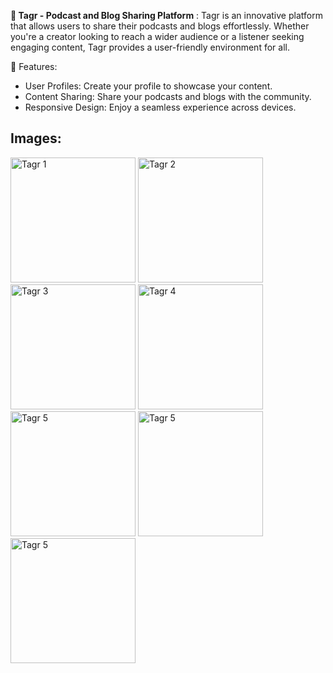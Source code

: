 **🌟 Tagr - Podcast and Blog Sharing Platform** :
Tagr is an innovative platform that allows users to share their podcasts and blogs effortlessly. Whether you're a creator looking to reach a wider audience or a listener seeking engaging content, Tagr provides a user-friendly environment for all.

 🚀 Features:
- User Profiles: Create your profile to showcase your content.
- Content Sharing: Share your podcasts and blogs with the community.
- Responsive Design: Enjoy a seamless experience across devices.


## Images:


<img src="https://github.com/user-attachments/assets/746ffa29-aeca-4a48-9c15-df29ff49352c" alt="Tagr 1" width="200" />  
<img src="https://github.com/user-attachments/assets/60892db5-35fb-4f6a-8d6e-a5323af177ba" alt="Tagr 2" width="200" />  
<img src="https://github.com/user-attachments/assets/10bad281-0a13-4a32-b390-6b271524f351" alt="Tagr 3" width="200" />
<img src="https://github.com/user-attachments/assets/6c72a59d-c1c4-4d89-918c-212c575e6355" alt="Tagr 4" width="200" />
<img src="https://github.com/user-attachments/assets/3b18f101-74e9-45a7-a291-215667754736" alt="Tagr 5" width="200" />
<img src="https://github.com/user-attachments/assets/57ddad8a-5c56-4022-9384-9e2a6ba86de5" alt="Tagr 5" width="200" />
<img src="https://github.com/user-attachments/assets/a325a0bb-d599-4e40-8337-79aceef0819f" alt="Tagr 5" width="200" />
